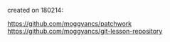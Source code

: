 created on 180214:

https://github.com/moggyancs/patchwork
https://github.com/moggyancs/git-lesson-repository
